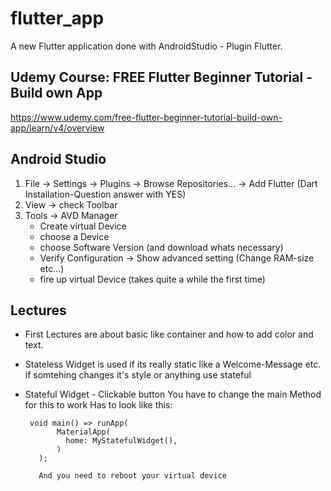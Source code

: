 # flutter_app

A new Flutter application done with AndroidStudio - Plugin Flutter.

## Udemy Course: FREE Flutter Beginner Tutorial - Build own App

https://www.udemy.com/free-flutter-beginner-tutorial-build-own-app/learn/v4/overview

## Android Studio
1. File -> Settings -> Plugins -> Browse Repositories... -> Add Flutter (Dart Installation-Question answer with YES)
2. View -> check Toolbar
3. Tools -> AVD Manager
    * Create virtual Device
    * choose a Device
    * choose Software Version (and download whats necessary)
    * Verify Configuration -> Show advanced setting (Change RAM-size etc...)
    * fire up virtual Device (takes quite a while the first time)

## Lectures
 * First Lectures  are about basic like container and how to add color and text.
 * Stateless Widget is used if its really static like a Welcome-Message etc. if somtehing changes it's style or anything use stateful
 * Stateful Widget - Clickable button
        You have to change the main Method for this to work
        Has to look like this:
        
        void main() => runApp(
              MaterialApp(
                home: MyStatefulWidget(),
              )
          );
          
          And you need to reboot your virtual device
 
